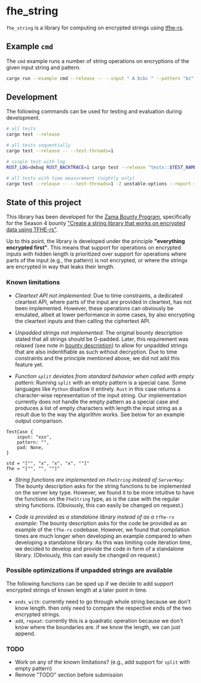 # fhe_string

`fhe_string` is a library for computing on encrypted strings using [tfhe-rs](https://github.com/zama-ai/tfhe-rs).

## Example `cmd`

The `cmd` example runs a number of string operations on encryptions of the given input string and pattern.
```bash
cargo run --example cmd --release -- --input " A bcbc " --pattern "bc"
```

## Development

The following commands can be used for testing and evaluation during development.
```bash
# all tests
cargo test --release

# all tests sequentially
cargo test --release -- --test-threads=1

# single test with log
RUST_LOG=debug RUST_BACKTRACE=1 cargo test --release "tests::$TEST_NAME" -- --nocapture --exact

# all tests with time measurement (nightly only)
cargo test --release -- --test-threads=1 -Z unstable-options --report-time
```

## State of this project

This library has been developed for the [Zama Bounty Program](https://github.com/zama-ai/bounty-program), specifically for the Season 4 bounty ["Create a string library that works on encrypted data using TFHE-rs"](https://github.com/zama-ai/bounty-program/issues/80).

Up to this point, the library is developed under the principle **"everything encrypted first"**. This means that support for operations on encrypted inputs with hidden length is prioritized over support for operations where parts of the input (e.g., the pattern) is not encrypted, or where the strings are encrypted in way that leaks their length.

### Known limitations

- *Cleartext API not implemented:* Due to time constraints, a dedicated cleartext API, where parts of the input are provided in cleartext, has not been implemented. However, these operations can obviously be emulated, albeit at lower performance in some cases, by also encrypting the cleartext inputs and then calling the ciphertext API.

- *Unpadded strings not implemented:* The original bounty description stated that all strings should be 0-padded. Later, this requirement was relaxed (see note in [bounty description](https://github.com/zama-ai/bounty-program/issues/80)) to allow for unpadded strings that are also indentifiable as such without decryption. Due to time constraints and the principle mentioned above, we did not add this feature yet.

- *Function `split` deviates from standard behavior when called with empty pattern*: Running `split` with an empty pattern is a special case. Some languages like `Python` disallow it entirely. `Rust` in this case returns a character-wise representation of the input string. Our implementation currently does not handle the empty pattern as a special case and produces a list of empty characters with length the input string as a result due to the way the algorithm works. See below for an example output comparison.
```
TestCase {
    input: "xxx",
    pattern: "",
    pad: None,
}

std = "["", "x", "x", "x", ""]"
fhe = "["", "", ""]"
```

- *String functions are implemented on `FheString` instead of `ServerKey`:* The bounty description asks for the string functions to be implemented on the server key type. However, we found it to be more intuitive to have the functions on the `FheString` type, as is the case with the regular string functions. (Obviously, this can easily be changed on request.)

- *Code is provided as a standalone library instead of as a `tfhe-rs` example:* The bounty description asks for the code be provided as an example of the `tfhe-rs` codebase. However, we found that compilation times are much longer when developing an example compared to when developing a standalone library. As this was limiting code iteration time, we decided to develop and provide the code in form of a standalone library. (Obviously, this can easily be changed on request.)

### Possible optimizations if unpadded strings are available

The following functions can be sped up if we decide to add support encrypted strings of known length at a later point in time.

- `ends_with`: currently need to go through whole string because we don't know
  length. then only need to compare the respective ends of the two encrypted
  strings.
- `add`, `repeat`: currently this is a quadratic operation because we don't know
  where the boundaries are. if we know the length, we can just append.

### TODO
- Work on any of the known limitations? (e.g., add support for `split` with empty pattern)
- Remove "TODO" section before submission
